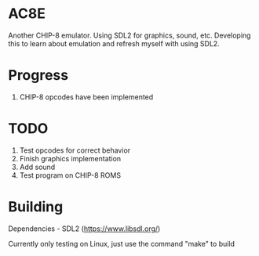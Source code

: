 # AC8E
Another CHIP-8 emulator.  Using SDL2 for graphics, sound, etc.  Developing this to learn about emulation and refresh myself with using SDL2.

# Progress
1. CHIP-8 opcodes have been implemented

# TODO
1. Test opcodes for correct behavior
2. Finish graphics implementation
3. Add sound
4. Test program on CHIP-8 ROMS

# Building
  Dependencies - SDL2 (https://www.libsdl.org/)
    
  Currently only testing on Linux, just use the command "make" to build
